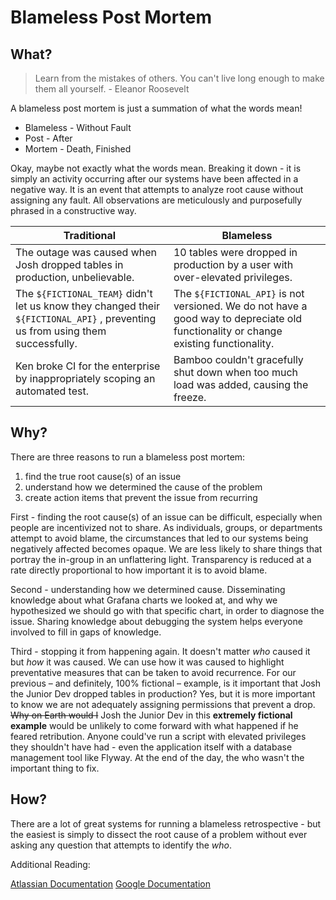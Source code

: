 # Blameless Post Mortem

## What?

> Learn from the mistakes of others. You can't live long enough to make them all yourself. - Eleanor Roosevelt 

A blameless post mortem is just a summation of what the words mean!

* Blameless - Without Fault
* Post - After
* Mortem - Death, Finished

Okay, maybe not exactly what the words mean.
Breaking it down - it is simply an activity occurring after our systems have been affected in a negative way.
It is an event that attempts to analyze root cause without assigning any fault.
All observations are meticulously and purposefully phrased in a constructive way. 

| Traditional | Blameless | 
| ----------- | --------- |
| The outage was caused when Josh dropped tables in production, unbelievable.	 | 10 tables were dropped in production by a user with over-elevated privileges. |
| The `${FICTIONAL_TEAM}`  didn't let us know they changed their `${FICTIONAL_API}` , preventing us from using them successfully.	| The `${FICTIONAL_API}` is not versioned. We do not have a good way to depreciate old functionality or change existing functionality. |
| Ken broke CI for the enterprise by inappropriately scoping an automated test.	| Bamboo couldn't gracefully shut down when too much load was added, causing the freeze. |

## Why?

There are three reasons to run a blameless post mortem:

1. find the true root cause(s) of an issue
2. understand how we determined the cause of the problem
3. create action items that prevent the issue from recurring

First - finding the root cause(s) of an issue can be difficult, especially when people are incentivized not to share.
As individuals, groups, or departments attempt to avoid blame, the circumstances that led to our systems being negatively affected becomes opaque.
We are less likely to share things that portray the in-group in an unflattering light.
Transparency is reduced at a rate directly proportional to how important it is to avoid blame.

Second - understanding how we determined cause.
Disseminating knowledge about what Grafana charts we looked at, and why we hypothesized we should go with that specific chart, in order to diagnose the issue.
Sharing knowledge about debugging the system helps everyone involved to fill in gaps of knowledge.

Third - stopping it from happening again. It doesn't matter *who* caused it but *how* it was caused.
We can use how it was caused to highlight preventative measures that can be taken to avoid recurrence.
For our previous – and definitely, 100% fictional – example, is it important that Josh the Junior Dev dropped tables in production?
Yes, but it is more important to know we are not adequately assigning permissions that prevent a drop.
~~Why on Earth would I~~ Josh the Junior Dev in this **extremely fictional example** would be unlikely to come forward with what happened if he feared retribution.
Anyone could've run a script with elevated privileges they shouldn't have had - even the application itself with a database management tool like Flyway. At the end of the day, the who wasn't the important thing to fix.

## How?

There are a lot of great systems for running a blameless retrospective - but the easiest is simply to dissect the root cause of a problem without ever asking any question that attempts to identify the *who*.

Additional Reading:

[Atlassian Documentation](https://www.atlassian.com/incident-management/postmortem/blameless)
[Google Documentation](https://sre.google/sre-book/postmortem-culture/)

